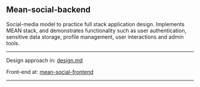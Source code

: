 
## Mean-social-backend

Social-media model to practice full stack application design. Implements MEAN stack, and demonstrates functionality such as user authentication, sensitive data storage, profile management, user interactions and admin tools. 

---

Design approach in: [design.md](https://github.com/zing-rsa/mean-social-backend/blob/master/design.md)

Front-end at: [mean-social-frontend](https://github.com/zing-rsa/mean-social-frontend)

---



